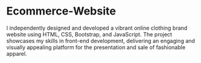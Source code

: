 # Ecommerce-Website
I independently designed and developed a vibrant online clothing brand website using HTML, CSS, Bootstrap, and JavaScript. The project showcases my skills in front-end development, delivering an engaging and visually appealing platform for the presentation and sale of fashionable apparel.

